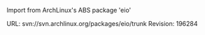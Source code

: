 Import from ArchLinux's ABS package 'eio'

URL: svn://svn.archlinux.org/packages/eio/trunk
Revision: 196284
